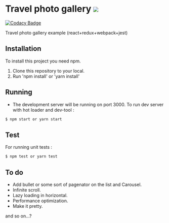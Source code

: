# Travel photo gallery ![](https://david-dm.org/carly-lee/travel-photo-gallery.svg)

[![Codacy Badge](https://api.codacy.com/project/badge/Grade/85a951235f8d4618b45bda3b2d1b594e)](https://www.codacy.com/app/carly-lee/travel-photo-gallery?utm_source=github.com&utm_medium=referral&utm_content=carly-lee/travel-photo-gallery&utm_campaign=badger)

Travel photo gallery example (react+redux+webpack+jest)

## Installation

To install this project you need npm.

1. Clone this repository to your local.
2. Run 'npm install' or 'yarn install'

## Running

- The development server will be running on port 3000. To run dev server with hot loader and dev-tool :

```bash
$ npm start or yarn start
```

## Test

For running unit tests :
```bash
$ npm test or yarn test
```

## To do

* Add bullet or some sort of pagenator on the list and Carousel.
* Infinite scroll.
* Lazy loading in horizontal.
* Performance optimization.
* Make it pretty.

and so on...?
